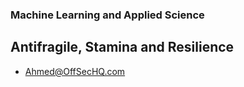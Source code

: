 <!--<p align="left"> <img src="https://komarev.com/ghpvc/?username=a7med7x7&label=Profile%20views&color=0e75b6&style=flat" alt="a7med7x7" /> </p> -->

<h3 align="left">Machine Learning and Applied Science</h3>


<p align='center'>
</p>
<h2> Antifragile, Stamina and Resilience </h2>

- Ahmed@OffSecHQ.com
